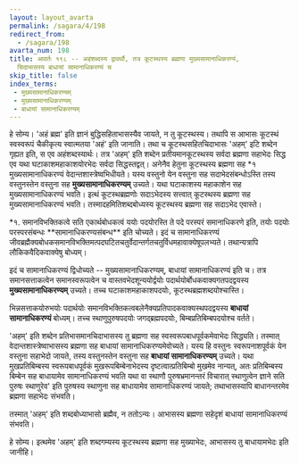 ```yaml
---
layout: layout_avarta
permalink: /sagara/4/198
redirect_from:
  - /sagara/198
avarta_num: 198
title: आवर्तः १९८ -- अहंशब्दस्य द्वावर्थौ, तत्र कूटस्थस्य ब्रह्मणा मुख्यसामानाधिकरण्यं,
  चिदाभासस्य बाधायां सामानाधिकरण्यं च
skip_title: false
index_terms: 
 - मुख्यसामानाधिकरण्यम्
 - मुख्यसामानाधिकरण्यम्
 - बाधायां सामानाधिकरण्यम्
---
```


हे सोम्य। 'अहं ब्रह्म' इति ज्ञानं बुद्धिसहिताभासस्यैव जायते, न तु
कूटस्थस्य। तथापि स आभासः कूटस्थं स्वस्वरूपं चैकीकृत्य स्वात्मतया 'अहं'
इति जानाति। तथा च कूटस्थसहितचिदाभासः 'अहम्' इटि शब्देन
गृह्यत इति, स एव अहंशब्दस्यार्थः। तत्र 'अहम्' इति शब्देन प्रतीयमानकूटस्थस्य सर्वदा ब्रह्मणा सहाभेदः सिद्ध एव यथा घटाकाशमहाकाशयोरभेदः सर्वदा सिद्धस्तद्वत्। अनेनैव हेतुना कूटस्थस्य ब्रह्मणा सह *१ मुख्यसामानाधिकरण्यं वेदान्तशास्त्रेष्वभिधीयते। यस्य वस्तुनो येन वस्तुना सह
सदाभेदसंबन्धोऽस्ति तस्य वस्तुनस्तेन वस्तुना सह **मुख्यसामानाधिकरण्यम्**
उच्यते। यथा घटाकाशस्य महाकाशेन सह मुख्यसामानाधिकरण्यं
भवति। इत्थं कूटस्थब्रह्मणोः सदाऽभेदस्य सत्त्वात् कूटस्थस्य ब्रह्मणा सह
मुख्यसामानाधिकरण्यं भवति। तस्मादहमितिशब्दबोध्यस्य कूटस्थस्य ब्रह्मणा
सह सदाऽभेद एवास्ते।

<div class="footnote" markdown="1">
*१. समानविभक्तिकत्वे सति एकार्थबोधकत्वं ययोः पदयोरस्ति ते पदे परस्परं
समानाधिकरणे इति, तयोः पदयोः परस्परसंबन्धः **सामानाधिकरण्यसंबन्ध** इति चोच्यते।
इदं च सामानाधिकरण्यं जीवब्रह्मैक्यबोधकसमानविभक्तिमत्पदघटितचतुर्वेदान्तर्गतचतुर्विधमहावाक्येषूपलभ्यते। तथान्यत्रापि लौकिकवैदिकवाक्येषु बोध्यम्।

इदं च सामानाधिकरण्यं द्विधोच्यते -- मुख्यसामानाधिकरण्यम्, बाधायां सामानाधिकरण्यं इति च। तत्र समानसत्ताकत्वेन समानस्वरूपत्वेन च वास्तवभेदशून्ययोर्द्वयोः पदार्थयोर्बोधकवाक्यगतपदद्वयस्य **मुख्यसामानाधिकरण्यम्** उच्यते। तच्च घटाकाशमहाकाशपदयोः, कूटस्थब्रह्मशब्दयोश्चास्ति।

भिन्नसत्ताकयोरुभयोः पदार्थयोः समानविभक्तिकत्वबलेनैक्यप्रतिपादकवाक्यस्थपदद्वयस्य **बाधायां सामानाधिकरण्यं** बोध्यम्। तच्च स्थाणुपुरुषपदयोः जगद्ब्रह्मपदयोः,
बिम्बप्रतिबिम्बपदयोश्च वर्तते।
</div>

'अहम्' इति शब्देन प्रतिभासमानचिदाभासस्य तु ब्रह्मणा सह स्वस्वरूपबाधपूर्वकमेवाभेदः सिद्ध्यति। तस्मात् वेदान्तशास्त्रेष्वाभासस्य ब्रह्मणा
सह बाधायां सामानाधिकरण्यमेवोच्यते। यस्य हि वस्तुनः स्वरूपनाशपूर्वकं येन वस्तुना सहाभेदो जायते, तस्य वस्तुनस्तेन वस्तुना सह
**बाधायां सामानाधिकरण्यम्** उच्यते। यथा मुखप्रतिबिम्बस्य स्वरूपबाधपूर्वकं
मुखरूपबिम्बेनाभेदस्य दृष्टत्वात्प्रतिबिम्बो मुखमेव नान्यत्, अतः प्रतिबिम्बस्य
बिम्बेन सह बाधायामेव सामानाधिकरण्यं भवति यथा वा स्थाणौ पुरुषभ्रमानन्तरं विचारात् स्थाणुत्वेन ज्ञाने सति पुरुषः स्थाणुरेव' इति पुरुषस्य
स्थाणुना सह बाधायामेव सामानाधिकरण्यं जायते; तथाभासस्यापि
बाधानन्तरमेव ब्रह्मणा सहाभेदः संभवति।

तस्मात् 'अहम्' इति शब्दबोध्याभासो ब्रह्मैव, न ततोऽन्यः।
आभासस्य ब्रह्मणा सहेदृशं बाधायां सामानाधिकरण्यं संभवति।

हे सोम्य। इत्थमेव 'अहम्' इति शब्दगम्यस्य कूटस्थस्य ब्रह्मणा सह
मुख्याभेदः, आभासस्य तु बाधायामभेदः इति जानीहि।
